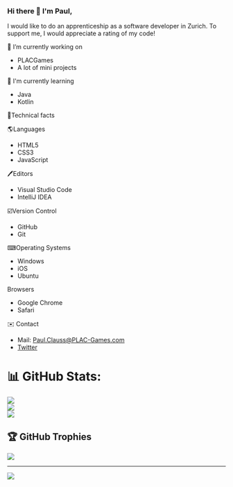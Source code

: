 ### Hi there 👋 I'm Paul, 

I would like to do an apprenticeship as a software developer in Zurich. To support me, I would appreciate a rating of my code!

🔭 I’m currently working on
  - PLACGames
  - A lot of mini projects
  
🌱 I'm currently learning
- Java
- Kotlin

💼Technical facts

🌎Languages
- HTML5
- CSS3
- JavaScript

🖊Editors 
- Visual Studio Code
- IntelliJ IDEA

☑️Version Control
- GitHub
- Git

⌨Operating Systems
- Windows
- iOS
- Ubuntu

Browsers
- Google Chrome
- Safari

✉️ Contact
- Mail: Paul.Clauss@PLAC-Games.com
- [Twitter](https://twitter.com/EntenPlac)

# 📊 GitHub Stats:
![](https://github-readme-stats.vercel.app/api?username=EntenPLAC&theme=dark&hide_border=false&include_all_commits=false&count_private=false)<br/>
![](https://github-readme-streak-stats.herokuapp.com/?user=EntenPLAC&theme=dark&hide_border=false)<br/>
![](https://github-readme-stats.vercel.app/api/top-langs/?username=EntenPLAC&theme=dark&hide_border=false&include_all_commits=false&count_private=false&layout=compact)

## 🏆 GitHub Trophies
![](https://github-profile-trophy.vercel.app/?username=EntenPLAC&theme=radical&no-frame=false&no-bg=true&margin-w=4)

---
[![](https://visitcount.itsvg.in/api?id=EntenPLAC&icon=0&color=0)](https://visitcount.itsvg.in)

